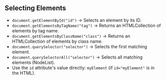 ## Selecting Elements

- `document.getElementById("id")` → Selects an element by its ID.
- `document.getElementsByTagName("tag")` → Returns an HTMLCollection of elements by tag name.
- `document.getElementsByClassName("class")` → Returns an HTMLCollection of elements by class name.
- `document.querySelector("selector")` → Selects the first matching element.
- `document.querySelectorAll("selector")` → Selects all matching elements (NodeList).
- Use the `id` attribute's value directly: `myElement` (if `id="myElement"` is in the HTML).
